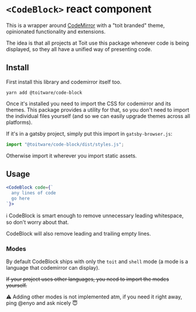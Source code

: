 # `<CodeBlock>` react component

This is a wrapper around [CodeMirror](https://codemirror.net) with a "toit
branded" theme, opinionated functionality and extensions.

The idea is that all projects at Toit use this package whenever code is being
displayed, so they all have a unified way of presenting code.

## Install

First install this library and codemirror itself too.

```shell
yarn add @toitware/code-block
```

Once it's installed you need to import the CSS for codemirror and its themes.
This package provides a utility for that, so you don't need to import the
individual files yourself (and so we can easily upgrade themes across all
platforms).

If it's in a gatsby project, simply put this import in `gatsby-browser.js`:

```js
import "@toitware/code-block/dist/styles.js";
```

Otherwise import it wherever you import static assets.

## Usage

```jsx
<CodeBlock code={`
  any lines of code
  go here
`}>
```

ℹ️ CodeBlock is smart enough to remove unnecessary leading whitespace, so don't
worry about that.

CodeBlock will also remove leading and trailing empty lines.

### Modes

By default CodeBlock ships with only the `toit` and `shell` mode (a mode is a
language that codemirror can display).

~~If your project uses other languages, you need to import the modes yourself.~~

⚠️ Adding other modes is not implemented atm, if you need it right away, ping @enyo and ask nicely 😇
